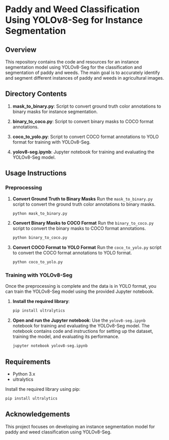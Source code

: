 # Paddy and Weed Classification Using YOLOv8-Seg for Instance Segmentation

## Overview
This repository contains the code and resources for an instance segmentation model using YOLOv8-Seg for the classification and segmentation of paddy and weeds. The main goal is to accurately identify and segment different instances of paddy and weeds in agricultural images.

## Directory Contents

1. **mask_to_binary.py**: Script to convert ground truth color annotations to binary masks for instance segmentation.

2. **binary_to_coco.py**: Script to convert binary masks to COCO format annotations.

3. **coco_to_yolo.py**: Script to convert COCO format annotations to YOLO format for training with YOLOv8-Seg.

4. **yolov8-seg.ipynb**: Jupyter notebook for training and evaluating the YOLOv8-Seg model.

## Usage Instructions

### Preprocessing
1. **Convert Ground Truth to Binary Masks**
   Run the `mask_to_binary.py` script to convert the ground truth color annotations to binary masks.

   ```bash
   python mask_to_binary.py
   ```

2. **Convert Binary Masks to COCO Format**
   Run the `binary_to_coco.py` script to convert the binary masks to COCO format annotations.

   ```bash
   python binary_to_coco.py
   ```

3. **Convert COCO Format to YOLO Format**
   Run the `coco_to_yolo.py` script to convert the COCO format annotations to YOLO format.

   ```bash
   python coco_to_yolo.py
   ```

### Training with YOLOv8-Seg
Once the preprocessing is complete and the data is in YOLO format, you can train the YOLOv8-Seg model using the provided Jupyter notebook.

1. **Install the required library**:

   ```bash
   pip install ultralytics
   ```

2. **Open and run the Jupyter notebook**:
   Use the `yolov8-seg.ipynb` notebook for training and evaluating the YOLOv8-Seg model. The notebook contains code and instructions for setting up the dataset, training the model, and evaluating its performance.

   ```bash
   jupyter notebook yolov8-seg.ipynb
   ```

## Requirements
- Python 3.x
- ultralytics

Install the required library using pip:

```bash
pip install ultralytics
```

## Acknowledgements
This project focuses on developing an instance segmentation model for paddy and weed classification using YOLOv8-Seg. 
